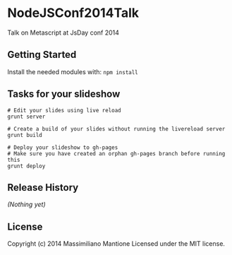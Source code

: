 # NodeJSConf2014Talk

Talk on Metascript at JsDay conf 2014

## Getting Started
Install the needed modules with: `npm install`

## Tasks for your slideshow

```
# Edit your slides using live reload
grunt server

# Create a build of your slides without running the livereload server
grunt build

# Deploy your slideshow to gh-pages
# Make sure you have created an orphan gh-pages branch before running this
grunt deploy
```

## Release History
_(Nothing yet)_

## License
Copyright (c) 2014 Massimiliano Mantione
Licensed under the MIT license.
